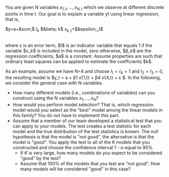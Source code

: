 You are given N variables $x_{1,t},...,x_{N,t}$  which we observe at different discrete points in time t. 
Our goal is to explain a variable yt using linear regression, that is,
<br/>

$y=a+&sum;$ $I_k$ $&beta; k$ $x_{k,t}$+$&epsilon;_t$

<br/>
where &epsilon; is an error term, $I$ is an indicator variable that equals 1 if the variable $x_k$ is included in the
model, zero otherwise, $&beta;_k$ are the regression coefficients, $a$ is a constant. Assume properties are such that
ordinary least squares can be applied to estimate the coefficients $k$.

As an example, assume we have N=4 and choose $I_1 = I_4 = 1$ and $I_2 = I_3 = 0$, the resulting model is
$y_t = a + &beta;_1 x_{1,t} + &beta;_4 x_{4,t} + &epsilon; $. In the following, we consider the general case with N variables.

- How many different models (i.e., combinations of variables) can you construct using the N variables $x_1, ..., x_N$?
- How would you perform model selection? That is, which regression model would you select as the
  "best" model among the linear models in this family? You do not have to implement this part.
- Assume that a member of our team developed a statistical test that you can apply to your models.
The test creates a test statistic for each model and the true distribution of the test statistics is known.
The null hypothesis is that the model is "not good", the alternative is that the model is "good". You
apply the test to all of the K models that you constructed and choose the confidence interval 1 - &alpha; equal to 95%.
  + If $K$ is very large, how many models do you expect to be considered "good" by the test?
  + Assume that 100% of the models that you test are "not good". How many models will be considered "good" in this case?

